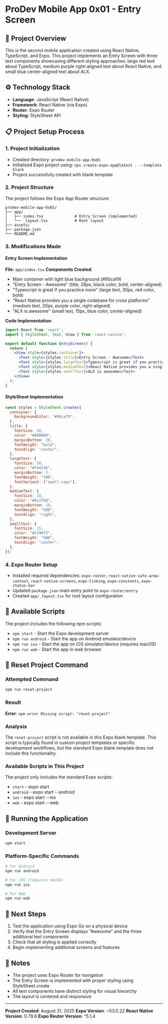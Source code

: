 # ProDev Mobile App 0x01 - Entry Screen

## 🎯 Project Overview
This is the second mobile application created using React Native, TypeScript, and Expo. This project implements an Entry Screen with three text components showcasing different styling approaches: large red text about TypeScript, medium purple right-aligned text about React Native, and small blue center-aligned text about ALX.

## ⚙️ Technology Stack
- **Language**: JavaScript (React Native)
- **Framework**: React Native (via Expo)
- **Router**: Expo Router
- **Styling**: StyleSheet API

## 📋 Project Setup Process

### 1. Project Initialization
- Created directory: `prodev-mobile-app-0x01`
- Initialized Expo project using: `npx create-expo-app@latest . --template blank`
- Project successfully created with blank template

### 2. Project Structure
The project follows the Expo App Router structure:
```
prodev-mobile-app-0x01/
├── app/
│   ├── index.tsx              # Entry Screen (implemented)
│   └── _layout.tsx            # Root layout
├── assets/
├── package.json
└── README.md
```

### 3. Modifications Made

#### Entry Screen Implementation
**File**: `app/index.tsx`
**Components Created**:
- Main container with light blue background (#90caf9)
- "Entry Screen - Awesome" (title, 28px, black color, bold, center-aligned)
- "Typescript is great if you practice more" (large text, 30px, red color, bold)
- "React Native provides you a single codebase for cross platforms" (medium text, 20px, purple color, right-aligned)
- "ALX is awesome" (small text, 15px, blue color, center-aligned)

**Code Implementation**:
```jsx
import React from 'react';
import { StyleSheet, Text, View } from 'react-native';

export default function EntryScreen() {
  return (
    <View style={styles.container}>
      <Text style={styles.title}>Entry Screen - Awesome</Text>
      <Text style={styles.largeText}>Typescript is great if you practice more</Text>
      <Text style={styles.mediumText}>React Native provides you a single codebase for cross platforms</Text>
      <Text style={styles.smallText}>ALX is awesome</Text>
    </View>
  );
}
```

#### StyleSheet Implementation
```jsx
const styles = StyleSheet.create({
  container: {
    backgroundColor: "#90caf9",
  },
  title: {
    fontSize: 28,
    color: "#000000",
    marginBottom: 20,
    fontWeight: "bold",
    textAlign: "center",
  },
  largeText: {
    fontSize: 30,
    color: "#f44336",
    marginBottom: 5,
    fontWeight: "700",
    fontVariant: ["small-caps"],
  },
  mediumText: {
    fontSize: 20,
    color: "#9c27b0",
    marginBottom: 10,
    fontWeight: "500",
    textAlign: "right",
  },
  smallText: {
    fontSize: 15,
    color: "#2196f3",
    fontWeight: "400",
    textAlign: "center",
  },
});
```

### 4. Expo Router Setup
- Installed required dependencies: `expo-router`, `react-native-safe-area-context`, `react-native-screens`, `expo-linking`, `expo-constants`, `expo-status-bar`
- Updated `package.json` main entry point to `expo-router/entry`
- Created `app/_layout.tsx` for root layout configuration

## 🔧 Available Scripts

The project includes the following npm scripts:
- `npm start` - Start the Expo development server
- `npm run android` - Start the app on Android emulator/device
- `npm run ios` - Start the app on iOS simulator/device (requires macOS)
- `npm run web` - Start the app in web browser

## 🚨 Reset Project Command

### Attempted Command
```bash
npm run reset-project
```

### Result
**Error**: `npm error Missing script: "reset-project"`

### Analysis
The `reset-project` script is not available in this Expo blank template. This script is typically found in custom project templates or specific development workflows, but the standard Expo blank template does not include this functionality.

### Available Scripts in This Project
The project only includes the standard Expo scripts:
- `start` - expo start
- `android` - expo start --android
- `ios` - expo start --ios
- `web` - expo start --web

## 📱 Running the Application

### Development Server
```bash
npm start
```

### Platform-Specific Commands
```bash
# For Android
npm run android

# For iOS (requires macOS)
npm run ios

# For Web
npm run web
```

## 🎯 Next Steps
1. Test the application using Expo Go on a physical device
2. Verify that the Entry Screen displays "Awesome" and the three additional text components
3. Check that all styling is applied correctly
4. Begin implementing additional screens and features

## 📝 Notes
- The project uses Expo Router for navigation
- The Entry Screen is implemented with proper styling using StyleSheet.create
- All text components have distinct styling for visual hierarchy
- The layout is centered and responsive

---
**Project Created**: August 31, 2025
**Expo Version**: ~53.0.22
**React Native Version**: 0.79.6
**Expo Router Version**: ^5.1.4

